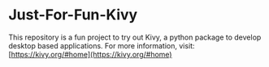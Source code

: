 # Just-For-Fun-Kivy
This repository is a fun project to try out Kivy, a python package to develop desktop based applications.
For more information, visit: [https://kivy.org/#home](https://kivy.org/#home)
